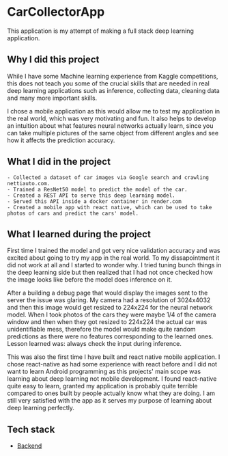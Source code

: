 # CarCollectorApp
This application is my attempt of making a full stack deep learning application.

## Why I did this project
While I have some Machine learning experience from Kaggle competitions, this does not teach you some of the crucial skills that are needed in real deep learning applications such as inference, collecting data, cleaning data and many more important skills.

I chose a mobile application as this would allow me to test my application in the real world, which was very motivating and fun. It also helps to develop an intuition about what features
neural networks actually learn, since you can take multiple pictures of the same object from different angles and see how it affects the prediction accuracy. 

## What I did in the project
    - Collected a dataset of car images via Google search and crawling nettiauto.com.
    - Trained a ResNet50 model to predict the model of the car.
    - Created a REST API to serve this deep learning model.
    - Served this API inside a docker container in render.com
    - Created a mobile app with react native, which can be used to take photos of cars and predict the cars' model.

## What I learned during the project
First time I trained the model and got very nice validation accuracy and was excited about going to try my app in the real world. To my dissapointment it did not work at all and I started to wonder why. I tried tuning bunch things in the deep learning side but then realized that I had
not once checked how the image looks like before the model does inference on it.

After a building a debug page that would display the images sent to the server the issue was glaring. My camera had a resolution of 3024x4032 and then this image would get resized to 224x224 for the neural network model. When I took photos of the cars they were maybe 1/4 of the camera window and then when they got resized to 224x224 the actual car was unidentifiable mess, therefore the model would make quite random predictions as there were no features corresponding to the learned ones. Lesson learned was: always check the input during inference. 

This was also the first time I have built and react native mobile application. I chose react-native as had some experience with react before and I did not want to learn Android programming as this projects' main scope was learning about deep learning not mobile development. I found react-native quite easy to learn, granted my application is probably quite terrible compared to ones built by people actually know what they are doing. I am still very satisfied with the app as it serves my purpose of learning about deep learning perfectly. 

## Tech stack
- [Backend](https://github.com/JoonasMaanonen/car_collector_backend)

